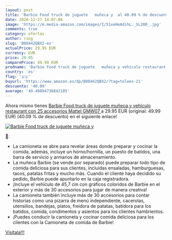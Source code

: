 ```yaml
---
layout: post
title: 'Barbie Food truck de juguete   muñeca y  al 40.09 % de descuento'
date: 2020-12-27 14:07:06
image: 'https://m.media-amazon.com/images/I/51xeHeAdihL._SL200_.jpg'
comments: true
category: ofertas
author: ring
slug: 'B08442QBX2-es'
actualPrice: 29.95 EUR
currency: EUR
price: 29.95
comparePrice: 49.99 EUR
prodname: 'Barbie Food truck de juguete   muñeca y vehículo restaurant con 25 accesorios  Mattel GMW07 '
country: 'es'
flag: '🇪🇸'
buyurl: 'https://www.amazon.es/dp/B08442QBX2/?tag=tolees-21'
descuento: '40.09'
average: '49.40894736842105'
---
```


Ahora mismo tienes [Barbie Food truck de juguete   muñeca y vehículo restaurant con 25 accesorios  Mattel GMW07 ](https://www.amazon.es/dp/B08442QBX2/?tag=tolees-21) a 29.95 EUR (original: 49.99 EUR) (40.09 %  de descuento) en el siguiente enlace!

[![Barbie Food truck de juguete   muñeca y ](https://m.media-amazon.com/images/I/51xeHeAdihL._SL200_.jpg)](https://www.amazon.es/dp/B08442QBX2/?tag=tolees-21)

🔎:

- La camioneta se abre para revelar áreas donde preparar y cocinar la comida, además, incluye un horno/hornilla, un puesto de batidos, una barra de servicio y armarios de almacenamiento.
- La muñeca Barbie (se vende por separado) puede preparar todo tipo de comida deliciosa para sus clientes, incluidas ensaladas, hamburguesas, tacos, patatas fritas y mucho más. Cuando el cliente haya decidido su pedido, Barbie puede apuntarlo en la caja registradora.
- ¡Incluye el vehículo de 45,7 cm con gráficos coloridos de Barbie en el exterior y más de 30 accesorios para jugar de manera creativa!
- La camioneta también incluye más de 30 accesorios para contar historias como una pizarra de menú independiente, cacerolas, utensilios, bandejas, platos, freidora de patatas, batidora para los batidos, comida, condimentos y asientos para los clientes hambrientos.
- ¡Puedes conducir la camioneta y cocinar comida deliciosa para los clientes con la Camioneta de comida de Barbie!

[Visítala!!!](https://www.amazon.es/dp/B08442QBX2/?tag=tolees-21)
